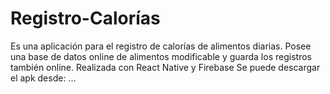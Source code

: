 # Registro-Calorías
Es una aplicación para el registro de calorías de alimentos diarias. Posee una base de datos online de alimentos modificable y guarda los registros también online. Realizada con React Native y Firebase
Se puede descargar el apk desde:
...
